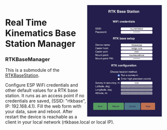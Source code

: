 <img align="right" src="./screenshots/RTKBaseManager.png" width="240"/>

# Real Time Kinematics Base Station Manager
### RTKBaseManager
This is a submodule of the [RTKBaseStation](https://github.com/audio-communication-group/RTKBaseStation).

Configure ESP WiFi credentials and other default values for a RTK base station. It runs as an access point if no credentials are saved, (SSID: "rtkbase", IP: 192.168.4.1). Fill the web form with your data, save and reboot. After restart the device is reachable as a client in your local network (rtkbase.local or local IP).



